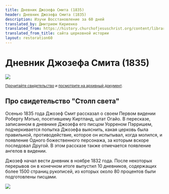 ```yaml
---
title: Дневник Джозефа Смита (1835)
header: Дневник Джозефа Смита (1835)
description: Изучи Восстановление за 60 дней
translated_by: Дмитрием Кириенко
translated_from: https://history.churchofjesuschrist.org/content/library/joseph-smith-journal-1835?lang=eng
translated_from_title: сайта церковной истории
layout: restoration60
---
```


# Дневник Джозефа Смита (1835)

![](https://assets.ldscdn.org/e9/ba/e9ba28a879bb0c6f824b6d6bc377fa98a472711e/joseph_smith_journal.jpeg)

<small>[Прочитайте свидетельство](https://www.churchofjesuschrist.org/study/manual/first-vision-accounts/1835-account?lang=rus) и [посмотрите на архивный документ](https://www.josephsmithpapers.org/paper-summary/journal-1835-1836/1).</small>

## Про свидетельство "Столп света"

Осенью 1835 года Джозеф Смит рассказал о своем Первом видении Роберту Мэтью, посетившему Киртланд, штат Огайо. В пересказе, записанном в дневнике Джозефа его писцом Уорреном Пэрришем, подчеркивается попытка Джозефа выяснить, какая церковь была правильной, противодействие, которое он испытывал, когда молился, и появление Одного божественного персонажа, за которым вскоре последовал Другой. В этом рассказе также отмечается появление ангелов в видении.

Джозеф начал вести дневник в ноябре 1832 года. После некоторых перерывов он в конечном итоге выпустил 10 дневников, содержащих более 1500 страниц рукописей, из которых около 80 процентов были подготовлены писцами.

![](https://assets.ldscdn.org/0c/68/0c682cc45942896a0a0c799c7fbb664b482f62ea/joseph_smith_profile_portrait.jpeg)
